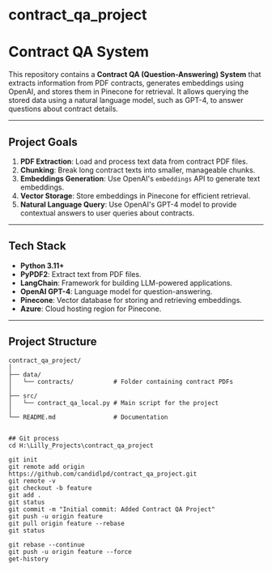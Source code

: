 # contract_qa_project

# Contract QA System

This repository contains a **Contract QA (Question-Answering) System** that extracts information from PDF contracts, generates embeddings using OpenAI, and stores them in Pinecone for retrieval. It allows querying the stored data using a natural language model, such as GPT-4, to answer questions about contract details.

---

## Project Goals

1. **PDF Extraction**: Load and process text data from contract PDF files.
2. **Chunking**: Break long contract texts into smaller, manageable chunks.
3. **Embeddings Generation**: Use OpenAI's `embeddings` API to generate text embeddings.
4. **Vector Storage**: Store embeddings in Pinecone for efficient retrieval.
5. **Natural Language Query**: Use OpenAI's GPT-4 model to provide contextual answers to user queries about contracts.

---

## Tech Stack

- **Python 3.11+**
- **PyPDF2**: Extract text from PDF files.
- **LangChain**: Framework for building LLM-powered applications.
- **OpenAI GPT-4**: Language model for question-answering.
- **Pinecone**: Vector database for storing and retrieving embeddings.
- **Azure**: Cloud hosting region for Pinecone.

---

## Project Structure

```plaintext
contract_qa_project/
│
├── data/
│   └── contracts/           # Folder containing contract PDFs
│
├── src/
│   └── contract_qa_local.py # Main script for the project
│
└── README.md                # Documentation


## Git process
cd H:\Lilly_Projects\contract_qa_project

git init
git remote add origin https://github.com/candidlpd/contract_qa_project.git
git remote -v
git checkout -b feature
git add .
git status
git commit -m "Initial commit: Added Contract QA Project"
git push -u origin feature
git pull origin feature --rebase
git status
 
git rebase --continue
git push -u origin feature --force
get-history




